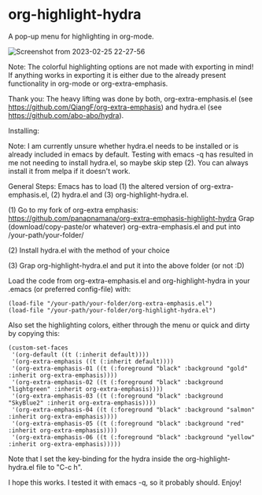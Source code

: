# org-highlight-hydra
A pop-up menu for highlighting in org-mode.

![Screenshot from 2023-02-25 22-27-56](https://user-images.githubusercontent.com/60448228/221513856-919ca66f-7daf-48ae-970b-6532ccbd1be5.png)

Note: The colorful highlighting options are not made with exporting in mind! If anything works in exporting it is either due to the already present functionality in org-mode or org-extra-emphasis.

Thank you: The heavy lifting was done by both, org-extra-emphasis.el (see https://github.com/QiangF/org-extra-emphasis) and hydra.el (see https://github.com/abo-abo/hydra).

Installing:

Note: I am currently unsure whether hydra.el needs to be installed or is already included in emacs by default. Testing with emacs -q has resulted in me not needing to install hydra.el, so maybe skip step (2). You can always install it from melpa if it doesn't work.

General Steps:
Emacs has to load (1) the altered version of org-extra-emphasis.el, (2) hydra.el and (3) org-highlight-hydra.el.

(1) Go to my fork of org-extra emphasis: https://github.com/panapnamana/org-extra-emphasis-highlight-hydra
Grap (download/copy-paste/or whatever) org-extra-emphasis.el and put into /your-path/your-folder/

(2) Install hydra.el with the method of your choice

(3) Grap org-highlight-hydra.el and put it into the above folder (or not :D)


Load the code from org-extra-emphasis.el and org-highlight-hydra in your .emacs (or preferred config-file) with:

    (load-file "/your-path/your-folder/org-extra-emphasis.el")
    (load-file "/your-path/your-folder/org-highlight-hydra.el")
    
Also set the highlighting colors, either through the menu or quick and dirty by copying this:

    (custom-set-faces
     '(org-default ((t (:inherit default))))
     '(org-extra-emphasis ((t (:inherit default))))
     '(org-extra-emphasis-01 ((t (:foreground "black" :background "gold" :inherit org-extra-emphasis))))
     '(org-extra-emphasis-02 ((t (:foreground "black" :background "lightgreen" :inherit org-extra-emphasis))))
     '(org-extra-emphasis-03 ((t (:foreground "black" :background "SkyBlue2" :inherit org-extra-emphasis))))
     '(org-extra-emphasis-04 ((t (:foreground "black" :background "salmon" :inherit org-extra-emphasis))))
     '(org-extra-emphasis-05 ((t (:foreground "black" :background "red" :inherit org-extra-emphasis))))
     '(org-extra-emphasis-06 ((t (:foreground "black" :background "yellow" :inherit org-extra-emphasis)))))
    
Note that I set the key-binding for the hydra inside the org-highlight-hydra.el file to "C-c h".

I hope this works. I tested it with emacs -q, so it probably should. Enjoy!
